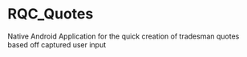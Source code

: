 # RQC_Quotes
Native Android Application for the quick creation of tradesman quotes based off captured user input 
